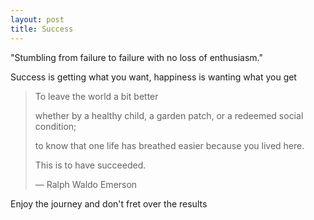 ```yaml
---
layout: post
title: Success
---
```




"Stumbling from failure to failure with no loss of enthusiasm."

Success is getting what you want, happiness is wanting what you get

> To leave the world a bit better 
> 
> whether by a healthy child, a garden patch, or a redeemed social condition; 
> 
> to know that one life has breathed easier because you lived here. 
> 
> This is to have succeeded.
> 
> ― Ralph Waldo Emerson

Enjoy the journey and don't fret over the results 
